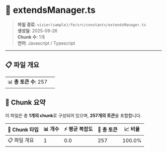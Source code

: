 # 📄 extendsManager.ts

> **파일 경로**: `vizier(sample)/fe/src/constants/extendsManager.ts`  
> **생성일**: 2025-09-26  
> **Chunk 수**: 1개  
> **언어**: Javascript / Typescript
---


## 📋 파일 개요

| | |
|--|--|
| 📊 **총 토큰 수**: 257 |  |






## 🧩 Chunk 요약

이 파일은 총 **1개의 chunk**로 구성되어 있으며, **257개의 토큰**을 포함합니다.

| 🧩 Chunk 타입 | 📊 개수 | ⚡ 평균 복잡도 | 📝 총 토큰 | 📈 비율 |
|---------------|--------|-------------|----------|--------|
| 📋 파일 개요 | 1 | 0.0 | 257 | 100.0% |

